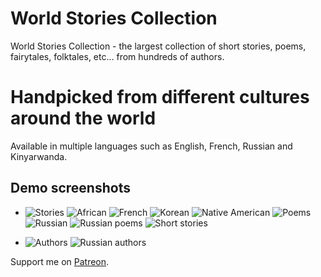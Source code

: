 # World Stories Collection

World Stories Collection - the largest collection of short stories, poems, fairytales, folktales, etc... from hundreds of authors.

# Handpicked from different cultures around the world

Available in multiple languages such as English, French, Russian and Kinyarwanda.

## Demo screenshots

- ![Stories](https://github.com/fishimve/stories/blob/4da529ce5566faec2eebe492c93838ef0ac35296/assets/demo/Screenshot_20230830_163315.png) ![African](https://github.com/fishimve/stories/blob/4da529ce5566faec2eebe492c93838ef0ac35296/assets/demo/Africans.png) ![French](https://github.com/fishimve/stories/blob/4da529ce5566faec2eebe492c93838ef0ac35296/assets/demo/French.png) ![Korean](https://github.com/fishimve/stories/blob/4da529ce5566faec2eebe492c93838ef0ac35296/assets/demo/Koreans.png) ![Native American](https://github.com/fishimve/stories/blob/4da529ce5566faec2eebe492c93838ef0ac35296/assets/demo/NAmericans.png) ![Poems](https://github.com/fishimve/stories/blob/4da529ce5566faec2eebe492c93838ef0ac35296/assets/demo/Poems.png) ![Russian](https://github.com/fishimve/stories/blob/4da529ce5566faec2eebe492c93838ef0ac35296/assets/demo/Russian.png)  ![Russian poems](https://github.com/fishimve/stories/blob/4da529ce5566faec2eebe492c93838ef0ac35296/assets/demo/Stikhi.png) ![Short stories](https://github.com/fishimve/stories/blob/4da529ce5566faec2eebe492c93838ef0ac35296/assets/demo/short%20stories.png)

- ![Authors](https://github.com/fishimve/stories/blob/4da529ce5566faec2eebe492c93838ef0ac35296/assets/demo/Authors.png) ![Russian authors](https://github.com/fishimve/stories/blob/4da529ce5566faec2eebe492c93838ef0ac35296/assets/demo/Authorsru.png) 

Support me on [Patreon](https://www.patreon.com/user?u=87457131).